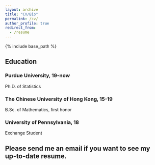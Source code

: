 ```yaml
---
layout: archive
title: "CV/Bio"
permalink: /cv/
author_profile: true
redirect_from:
  - /resume
---
```


{% include base_path %}
## Education ##
### Purdue University, 19-now ###
  Ph.D. of Statistics
### The Chinese University of Hong Kong, 15-19 ###
  B.Sc. of Mathematics, first honor
### University of Pennsylvania, 18 ###
  Exchange Student
## Please send me an email if you want to see my up-to-date resume.  ##

